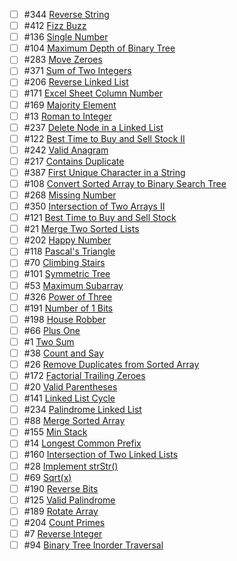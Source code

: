 - [ ] #344 [Reverse String](https://leetcode.com/problems/reverse-string)   
- [ ] #412 [Fizz Buzz](https://leetcode.com/problems/fizz-buzz)    
- [ ] #136 [Single Number](https://leetcode.com/problems/single-number)    
- [ ] #104 [Maximum Depth of Binary Tree](https://leetcode.com/problems/maximum-depth-of-binary-tree)    
- [ ] #283 [Move Zeroes](https://leetcode.com/problems/move-zeroes)    
- [ ] #371 [Sum of Two Integers](https://leetcode.com/problems/sum-of-two-integers)    
- [ ] #206 [Reverse Linked List](https://leetcode.com/problems/reverse-linked-list)    
- [ ] #171 [Excel Sheet Column Number](https://leetcode.com/problems/excel-sheet-column-number)    
- [ ] #169 [Majority Element](https://leetcode.com/problems/majority-element)    
- [ ] #13 [Roman to Integer](https://leetcode.com/problems/roman-to-integer)    
- [ ] #237 [Delete Node in a Linked List](https://leetcode.com/problems/delete-node-in-a-linked-list)    
- [ ] #122 [Best Time to Buy and Sell Stock II](https://leetcode.com/problems/best-time-to-buy-and-sell-stock-ii)    
- [ ] #242 [Valid Anagram](https://leetcode.com/problems/valid-anagram)    
- [ ] #217 [Contains Duplicate](https://leetcode.com/problems/contains-duplicate)    
- [ ] #387 [First Unique Character in a String](https://leetcode.com/problems/first-unique-character-in-a-string)    
- [ ] #108 [Convert Sorted Array to Binary Search Tree](https://leetcode.com/problems/convert-sorted-array-to-binary-search-tree)
- [ ] #268 [Missing Number](https://leetcode.com/problems/missing-number)    
- [ ] #350 [Intersection of Two Arrays II](https://leetcode.com/problems/intersection-of-two-arrays-ii)    
- [ ] #121 [Best Time to Buy and Sell Stock](https://leetcode.com/problems/best-time-to-buy-and-sell-stock)    
- [ ] #21 [Merge Two Sorted Lists](https://leetcode.com/problems/merge-two-sorted-lists)    
- [ ] #202 [Happy Number](https://leetcode.com/problems/happy-number)    
- [ ] #118 [Pascal's Triangle](https://leetcode.com/problems/pascals-triangle)    
- [ ] #70 [Climbing Stairs](https://leetcode.com/problems/climbing-stairs)    
- [ ] #101 [Symmetric Tree](https://leetcode.com/problems/symmetric-tree)    
- [ ] #53 [Maximum Subarray](https://leetcode.com/problems/maximum-subarray)    
- [ ] #326 [Power of Three](https://leetcode.com/problems/power-of-three)    
- [ ] #191 [Number of 1 Bits](https://leetcode.com/problems/number-of-1-bits)    
- [ ] #198 [House Robber](https://leetcode.com/problems/house-robber)    
- [ ] #66 [Plus One](https://leetcode.com/problems/plus-one)    
- [ ] #1 [Two Sum](https://leetcode.com/problems/two-sum)    
- [ ] #38 [Count and Say](https://leetcode.com/problems/count-and-say)    
- [ ] #26 [Remove Duplicates from Sorted Array](https://leetcode.com/problems/remove-duplicates-from-sorted-array)    
- [ ] #172 [Factorial Trailing Zeroes](https://leetcode.com/problems/factorial-trailing-zeroes)    
- [ ] #20 [Valid Parentheses](https://leetcode.com/problems/valid-parentheses)    
- [ ] #141 [Linked List Cycle](https://leetcode.com/problems/linked-list-cycle)    
- [ ] #234 [Palindrome Linked List](https://leetcode.com/problems/palindrome-linked-list)    
- [ ] #88 [Merge Sorted Array](https://leetcode.com/problems/merge-sorted-array)    
- [ ] #155 [Min Stack](https://leetcode.com/problems/min-stack)    
- [ ] #14 [Longest Common Prefix](https://leetcode.com/problems/longest-common-prefix)    
- [ ] #160 [Intersection of Two Linked Lists](https://leetcode.com/problems/intersection-of-two-linked-lists)    
- [ ] #28 [Implement strStr()](https://leetcode.com/problems/implement-strstr)    
- [ ] #69 [Sqrt(x)](https://leetcode.com/problems/sqrtx)    
- [ ] #190 [Reverse Bits](https://leetcode.com/problems/reverse-bits)    
- [ ] #125 [Valid Palindrome](https://leetcode.com/problems/valid-palindrome)    
- [ ] #189 [Rotate Array](https://leetcode.com/problems/rotate-array)    
- [ ] #204 [Count Primes](https://leetcode.com/problems/count-primes)    
- [ ] #7 [Reverse Integer](https://leetcode.com/problems/reverse-integer)    
- [ ] #94 [Binary Tree Inorder Traversal](https://leetcode.com/problems/binary-tree-inorder-traversal)